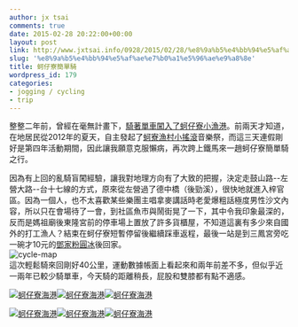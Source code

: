 ```yaml
---
author: jx tsai
comments: true
date: 2015-02-28 20:22:00+00:00
layout: post
link: http://www.jxtsai.info/0928/2015/02/28/%e8%9a%b5%e4%bb%94%e5%af%ae%e7%b0%a1%e5%96%ae%e9%a8%8e/
slug: '%e8%9a%b5%e4%bb%94%e5%af%ae%e7%b0%a1%e5%96%ae%e9%a8%8e'
title: 蚵仔寮簡單騎
wordpress_id: 179
categories:
- jogging / cycling
- trip
---
```


整整二年前，曾經在毫無計畫下，[騎著單車闖入了蚵仔寮小漁港](http://self.jxtsai.info/2013/02/blog-post.html)。前兩天才知道，在地居民從2012年的夏天，自主發起了[蚵寮漁村小搖滾](https://zh-tw.facebook.com/smalloysterrock)音樂祭，而這三天連假剛好是第四年活動期間，因此讓我願意克服懶病，再次跨上鐵馬來一趙蚵仔寮簡單騎之行。  
  
因為有上回的亂騎盲闖經驗，讓我對地理方向有了大致的把握，決定走鼓山路--左營大路--台十七線的方式，原來從左營過了德中橋（後勁溪），很快地就進入梓官區。因為一個人，也不太喜歡某些樂團主唱拿麥講話時老愛爆粗話極度男性沙文內容，所以只在會場待了一會，到社區魚市與鬧街晃了一下，其中令我印象最深的，反而是媽祖廟後東隆宮前的停車場上置放了許多貨櫃屋，不知道這裏有多少來自國外的打工漁人？結束在蚵仔寮短暫停留後繼續踩車返程，最後一站是到三鳳宮旁吃一碗才10元的[鄧家粉圓冰](https://plus.google.com/116751453433309129404/about?gl=tw&hl=zh-TW)後回家。  
![cycle-map](https://3.bp.blogspot.com/-4MAIfoIYj98/V3y2aWGdizI/AAAAAAAAKOc/LVFwO17nqIE-yENenT-esfiYNKUe7kdrgCLcB/s1600/cycle-map-1024x433.jpg)  
這次輕鬆騎來回剛好40公里，運動數據帳面上看起來和兩年前差不多，但似乎近一兩年已較少騎單車，今天騎的距離稍長，屁股和雙膝都有點不適感。  
  
[![蚵仔寮海港](https://farm9.staticflickr.com/8679/16483031300_e26b915212_q.jpg)](https://www.flickr.com/photos/a5288/16483031300)[![蚵仔寮海港](https://farm9.staticflickr.com/8600/16669070031_4e96ae29f5_q.jpg)](https://www.flickr.com/photos/a5288/16669070031)[![蚵仔寮海港](https://farm9.staticflickr.com/8656/16669068441_2fd192535a_q.jpg)](https://www.flickr.com/photos/a5288/16669068441)  
  
[![蚵仔寮海港](https://farm9.staticflickr.com/8672/16482867898_76775aff27_q.jpg)](https://www.flickr.com/photos/a5288/16482867898)[![蚵仔寮海港](https://farm9.staticflickr.com/8651/16048123424_5c1476f432_q.jpg)](https://www.flickr.com/photos/a5288/16048123424)[![蚵仔寮海港](https://farm9.staticflickr.com/8610/16669065531_df0840ae4d_q.jpg)](https://www.flickr.com/photos/a5288/16669065531)
